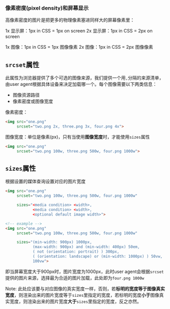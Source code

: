 ### 像素密度(pixel density)和屏幕显示

高像素密度的图片是把更多的物理像素塞进同样大的屏幕像素里：

1x 显示屏：1px in CSS = 1px on screen
2x 显示屏：1px in CSS = 2px on screen

1x 图像：1px in CSS = 1px 图像像素
2x 图像：1px in CSS = 2px 图像像素

## `srcset`属性

此属性为浏览器提供了多个可选的图像来源，我们提供一个用`,`分隔的来源清单，由user agent根据具体设备来决定加载哪一个。每个图像需要以下两类信息：

+ 图像资源路径
+ 像素密度或图像宽度

像素密度：
```html
<img src="one.png"
     srcset="two.png 2x, three.png 3x, four.png 4x">
```

图像宽度：单位是像素(px)，只有当使用**图像宽度**时，才能使用`sizes`属性

```html
<img src="one.png"
     srcset="two.png 100w, three.png 500w, four.png 1000w">
```

## `sizes`属性

根据设置的媒体查询设置对应的图片宽度

```html
<img src="one.png"
     srcset="two.png 100w, three.png 500w, four.png 1000w"

     sizes="<media condition> <width>,
            <media condition> <width>,
            <optional default image width>">

<!-- example -->
<img src="one.png"
     srcset="two.png 100w, three.png 500w, four.png 1000w"

     sizes="(min-width: 900px) 1000px,
            (max-width: 900px) and (min-width: 400px) 50em,
            ( not (orientation: portrait) ) 300px,
            ( (orientation: landscape) or (min-width: 1000px) ) 50vw, 
            100vw">
```

即当屏幕宽度大于900px时，图片宽度为1000px，此时user agent会根据`srcset`提供的图片来源，选择最为合适的图片加载，此处即为`four.png 1000w`

Note: 此处应该要与对应图像的真实宽度一样，否则，若**标明的宽度等于图像真实宽度**，则渲染出来的图片宽度等于`sizes`里指定的宽度，若标明的宽度**小于**图像真实宽度，则渲染出来的图片宽度**大于**`sizes`里指定的宽度，反之亦然。
